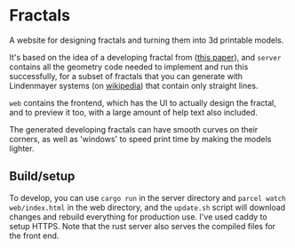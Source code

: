 # Fractals

A website for designing fractals and turning them into 3d printable models.

It's based on the idea of a developing fractal from ([this paper](https://doi.org/10.1080/17513472.2013.852399)), and `server` contains all the geometry code needed to implement and run this successfully, for a subset of fractals that you can generate with Lindenmayer systems (on [wikipedia](https://en.wikipedia.org/wiki/L-system)) that contain only straight lines.

`web` contains the frontend, which has the UI to actually design the fractal, and to preview it too, with a large amount of help text also included. 

The generated developing fractals can have smooth curves on their corners, as well as 'windows' to speed print time by making the models lighter.

## Build/setup

To develop, you can use `cargo run` in the server directory and `parcel watch web/index.html` in the web directory, and the `update.sh` script will download changes and rebuild everything for production use. I've used caddy to setup HTTPS. Note that the rust server also serves the compiled files for the front end.
